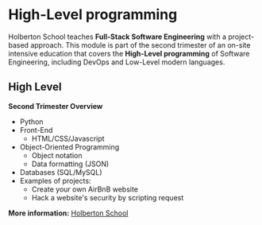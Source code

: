 # High-Level programming

Holberton School teaches **Full-Stack Software Engineering** with a project-based approach. This module is part of the second trimester of an on-site intensive education that covers the **High-Level programming** of Software Engineering, including DevOps and Low-Level modern languages.

## High Level

**Second Trimester Overview**

- Python
- Front-End
  - HTML/CSS/Javascript
- Object-Oriented Programming
  - Object notation
  - Data formatting (JSON)
- Databases (SQL/MySQL)
- Examples of projects:
  - Create your own AirBnB website
  - Hack a website's security by scripting request

**More information:** [Holberton School](https://www.holbertonschool.com/)
